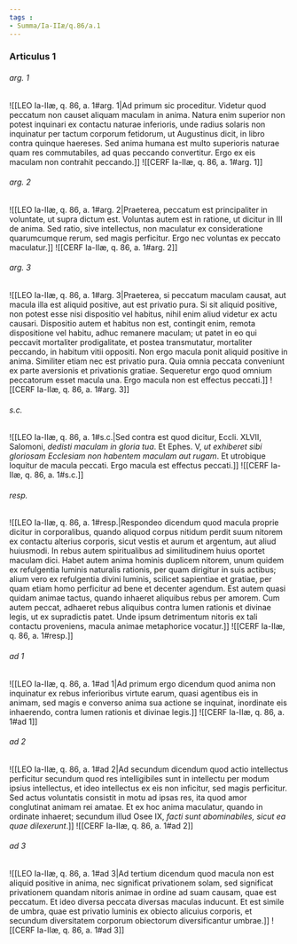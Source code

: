 ```yaml
---
tags : 
- Summa/Ia-IIæ/q.86/a.1
---
```


### Articulus 1

###### arg. 1
![[LEO Ia-IIæ, q. 86, a. 1#arg. 1|Ad primum sic proceditur. Videtur quod peccatum non causet aliquam maculam in anima. Natura enim superior non potest inquinari ex contactu naturae inferioris, unde radius solaris non inquinatur per tactum corporum fetidorum, ut Augustinus dicit, in libro contra quinque haereses. Sed anima humana est multo superioris naturae quam res commutabiles, ad quas peccando convertitur. Ergo ex eis maculam non contrahit peccando.]]
![[CERF Ia-IIæ, q. 86, a. 1#arg. 1]]

###### arg. 2
![[LEO Ia-IIæ, q. 86, a. 1#arg. 2|Praeterea, peccatum est principaliter in voluntate, ut supra dictum est. Voluntas autem est in ratione, ut dicitur in III de anima. Sed ratio, sive intellectus, non maculatur ex consideratione quarumcumque rerum, sed magis perficitur. Ergo nec voluntas ex peccato maculatur.]]
![[CERF Ia-IIæ, q. 86, a. 1#arg. 2]]

###### arg. 3
![[LEO Ia-IIæ, q. 86, a. 1#arg. 3|Praeterea, si peccatum maculam causat, aut macula illa est aliquid positive, aut est privatio pura. Si sit aliquid positive, non potest esse nisi dispositio vel habitus, nihil enim aliud videtur ex actu causari. Dispositio autem et habitus non est, contingit enim, remota dispositione vel habitu, adhuc remanere maculam; ut patet in eo qui peccavit mortaliter prodigalitate, et postea transmutatur, mortaliter peccando, in habitum vitii oppositi. Non ergo macula ponit aliquid positive in anima. Similiter etiam nec est privatio pura. Quia omnia peccata conveniunt ex parte aversionis et privationis gratiae. Sequeretur ergo quod omnium peccatorum esset macula una. Ergo macula non est effectus peccati.]]
![[CERF Ia-IIæ, q. 86, a. 1#arg. 3]]

###### s.c.
![[LEO Ia-IIæ, q. 86, a. 1#s.c.|Sed contra est quod dicitur, Eccli. XLVII, Salomoni, *dedisti maculam in gloria tua*. Et Ephes. V, *ut exhiberet sibi gloriosam Ecclesiam non habentem maculam aut rugam*. Et utrobique loquitur de macula peccati. Ergo macula est effectus peccati.]]
![[CERF Ia-IIæ, q. 86, a. 1#s.c.]]

###### resp.
![[LEO Ia-IIæ, q. 86, a. 1#resp.|Respondeo dicendum quod macula proprie dicitur in corporalibus, quando aliquod corpus nitidum perdit suum nitorem ex contactu alterius corporis, sicut vestis et aurum et argentum, aut aliud huiusmodi. In rebus autem spiritualibus ad similitudinem huius oportet maculam dici. Habet autem anima hominis duplicem nitorem, unum quidem ex refulgentia luminis naturalis rationis, per quam dirigitur in suis actibus; alium vero ex refulgentia divini luminis, scilicet sapientiae et gratiae, per quam etiam homo perficitur ad bene et decenter agendum. Est autem quasi quidam animae tactus, quando inhaeret aliquibus rebus per amorem. Cum autem peccat, adhaeret rebus aliquibus contra lumen rationis et divinae legis, ut ex supradictis patet. Unde ipsum detrimentum nitoris ex tali contactu proveniens, macula animae metaphorice vocatur.]]
![[CERF Ia-IIæ, q. 86, a. 1#resp.]]

###### ad 1
![[LEO Ia-IIæ, q. 86, a. 1#ad 1|Ad primum ergo dicendum quod anima non inquinatur ex rebus inferioribus virtute earum, quasi agentibus eis in animam, sed magis e converso anima sua actione se inquinat, inordinate eis inhaerendo, contra lumen rationis et divinae legis.]]
![[CERF Ia-IIæ, q. 86, a. 1#ad 1]]

###### ad 2
![[LEO Ia-IIæ, q. 86, a. 1#ad 2|Ad secundum dicendum quod actio intellectus perficitur secundum quod res intelligibiles sunt in intellectu per modum ipsius intellectus, et ideo intellectus ex eis non inficitur, sed magis perficitur. Sed actus voluntatis consistit in motu ad ipsas res, ita quod amor conglutinat animam rei amatae. Et ex hoc anima maculatur, quando in ordinate inhaeret; secundum illud Osee IX, *facti sunt abominabiles, sicut ea quae dilexerunt*.]]
![[CERF Ia-IIæ, q. 86, a. 1#ad 2]]

###### ad 3
![[LEO Ia-IIæ, q. 86, a. 1#ad 3|Ad tertium dicendum quod macula non est aliquid positive in anima, nec significat privationem solam, sed significat privationem quandam nitoris animae in ordine ad suam causam, quae est peccatum. Et ideo diversa peccata diversas maculas inducunt. Et est simile de umbra, quae est privatio luminis ex obiecto alicuius corporis, et secundum diversitatem corporum obiectorum diversificantur umbrae.]]
![[CERF Ia-IIæ, q. 86, a. 1#ad 3]]

